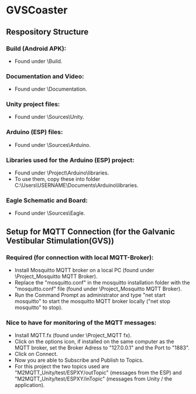# GVSCoaster


## Respository Structure

### Build (Android APK):
- Found under \Build.

### Documentation and Video:
- Found under \Documentation.

### Unity project files:
- Found under \Sources\Unity.

### Arduino (ESP) files:
- Found under \Sources\Arduino.

### Libraries used for the Arduino (ESP) project:
- Found under \Project\Arduino\libraries.
- To use them, copy these into folder C:\Users\USERNAME\Documents\Arduino\libraries.

### Eagle Schematic and Board:
- Found under \Sources\Eagle.


## Setup for MQTT Connection (for the Galvanic Vestibular Stimulation(GVS))

### Required (for connection with local MQTT-Broker): 
- Install Mosquitto MQTT broker on a local PC (found under \Project\_Mosquitto MQTT Broker).
- Replace the "mosquitto.conf" in the mosquitto installation folder with the "mosquitto.conf" file (found under \Project\_Mosquitto MQTT Broker).
- Run the Command Prompt as administrator and type "net start mosquitto" to start the mosquitto MQTT broker locally ("net stop mosquitto" to stop).

### Nice to have for monitoring of the MQTT messages:
- Install MQTT.fx (found under \Project\_MQTT fx).
- Click on the options icon, if installed on the same computer as the MQTT broker, set the Broker Adress to "127.0.0.1" and the Port to "1883".
- Click on Connect.
- Now you are able to Subscribe and Publish to Topics.
- For this project the two topics used are "M2MQTT_Unity/test/ESPXY/outTopic" (messages from the ESP) and "M2MQTT_Unity/test/ESPXY/inTopic" (messages from Unity / the application).